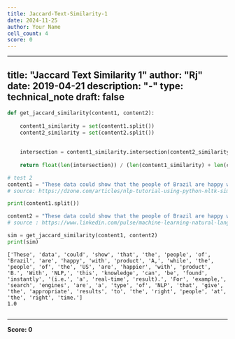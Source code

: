 ```yaml
---
title: Jaccard-Text-Similarity-1
date: 2024-11-25
author: Your Name
cell_count: 4
score: 0
---
```


---
title: "Jaccard Text Similarity 1"
author: "Rj"
date: 2019-04-21
description: "-"
type: technical_note
draft: false
---

```python
def get_jaccard_similarity(content1, content2): 
    
    content1_similarity = set(content1.split()) 
    content2_similarity = set(content2.split())
    
    
    intersection = content1_similarity.intersection(content2_similarity)
    
    return float(len(intersection)) / (len(content1_similarity) + len(content2_similarity) - len(intersection))
```


```python
# test 2  
content1 = "These data could show that the people of Brazil are happy with product A, while the people of the US are happier with product B. With NLP, this knowledge can be found instantly (i.e. a real-time result). For example, search engines are a type of NLP that give the appropriate results to the right people at the right time."
# source: https://dzone.com/articles/nlp-tutorial-using-python-nltk-simple-examples    

print(content1.split())

content2 = "These data could show that the people of Brazil are happy with product A, while the people of the US are happier with product B. With NLP, this knowledge can be found instantly (i.e. a real-time result). For example, search engines are a type of NLP that give the appropriate results to the right people at the right time."    
# source : https://www.linkedin.com/pulse/machine-learning-natural-language-processing-sentiment-sharma/

sim = get_jaccard_similarity(content1, content2)    
print(sim)
```

    ['These', 'data', 'could', 'show', 'that', 'the', 'people', 'of', 'Brazil', 'are', 'happy', 'with', 'product', 'A,', 'while', 'the', 'people', 'of', 'the', 'US', 'are', 'happier', 'with', 'product', 'B.', 'With', 'NLP,', 'this', 'knowledge', 'can', 'be', 'found', 'instantly', '(i.e.', 'a', 'real-time', 'result).', 'For', 'example,', 'search', 'engines', 'are', 'a', 'type', 'of', 'NLP', 'that', 'give', 'the', 'appropriate', 'results', 'to', 'the', 'right', 'people', 'at', 'the', 'right', 'time.']
    1.0



```python

```


---
**Score: 0**